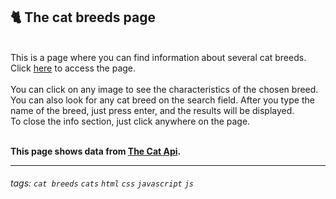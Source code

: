 ## 🐈 The cat breeds page
<br>
This is a page where you can find information about several cat breeds. Click <a href="https://vsm-dv.github.io/the-cat-breeds-page/">here</a> to access the page.<br><br>
You can click on any image to see the characteristics of the chosen breed. <br> 
You can also look for any cat breed on the search field. After you type the name of the breed, just press enter, and the results will be displayed.<br>
To close the info section, just click anywhere on the page.<br> <br>

**This page shows data from <a href="https://thecatapi.com/"> The Cat Api</a>.**

---

###### tags: `cat breeds` `cats` `html` `css` `javascript` `js`
